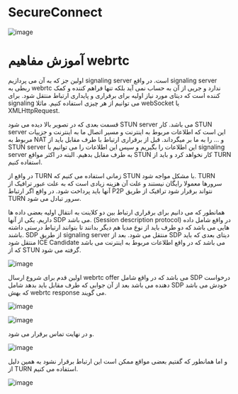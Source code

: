 # SecureConnect

![image](https://github.com/user-attachments/assets/cc4dc35b-0883-4fdc-b5b5-b0a84b45baa9)

# آموزش مفاهیم webrtc
اولین جز که به آن می پردازیم signaling server است.
در واقع signaling server ربطی به webrtc ندارد و جریی از آن به حساب نمی آید بلکه تنها فراهم کننده و کمک کننده است که دیتای مورد نیاز اولیه برای برقراری و پایداری ارتباط منتقل شود. برای signaling می توانیم از هر چیزی استفاده کنیم. ماثلا webSocket یا XMLHttpRequest.

قسمت بعدی که در تصویر بالا دیده می شود STUN server می باشد. کار STUN server این است که اطلاعات مربوط به اینترنت و مسیر اتصال ما به اینترنت و جزییات مربوط به NAT و ... را به ما بر میگرداند. قبل از برقراری ارتباط با طرف مقابل باید از STUN server این اطلاعات را بگیریم و سپس این اطلاعات را می توانیم با signaling server به طرف مقابل بدهیم.
البته در اکثر مواقع STUN کار نخواهد کرد و باید از TURN استفاده کنیم.

در واقع از TURN زمانی استفاده می کنیم که STUN با مشکل مواجه شود. TURN سرورها معمولا رایگان نیستند و علت آن هزینه زیادی است که به علت عبور ترافیک از آنها باید پرداخت شود. در واقع اگر ارتباط P2P نتواند برقرار شود ترافیک از طریق TURN سرور تبادل می شود.

همانطور که می دانیم برای برقراری ارتباط بین دو کلاینت به انتقال اولیه بعضی داده ها داریم. یکی از آنها SDP می باشد. (Session description protocol) در واقع شامل داده هایی می باشد که دو طرف باید از نوع مدیا هم دیگر بدانند تا بتوانند ارتباط درستی داشته باشند. SDP از طریق signaling server منتقل می شود. بعد از SDP دیتای بعدی که باید منتقل شود ICE Candidate می باشد که در واقع اطلاعات مربوط به اینترنت می باشد که از STUN گرفته می شود.


![image](https://github.com/user-attachments/assets/186db96c-3c5b-43ee-b811-36e0f0af7793)

اولین قدم برای شروع ارسال webrtc offer می باشد که در واقع شامل SDP درخواست دهنده می باشد بعد از آن جوابی که طرف مقابل باید بدهد شامل SDP خودش می باشد که بهش webrtc response می گویند.

![image](https://github.com/user-attachments/assets/fc217f57-f355-42fc-b12c-78a55031a0a0)


![image](https://github.com/user-attachments/assets/8d4c476f-5639-4116-b357-2f58914e139d)

و در نهایت تماس برقرار می شود.

![image](https://github.com/user-attachments/assets/1cd1f223-0142-4500-a9d7-70e28604273c)

و اما همانطور که گفتیم بعضی مواقع ممکن است این ارتباط برقرار نشود به همین دلیل از TURN استفاده می کنیم.

![image](https://github.com/user-attachments/assets/476ba4be-7d7e-470e-abea-13b35c3a7200)
